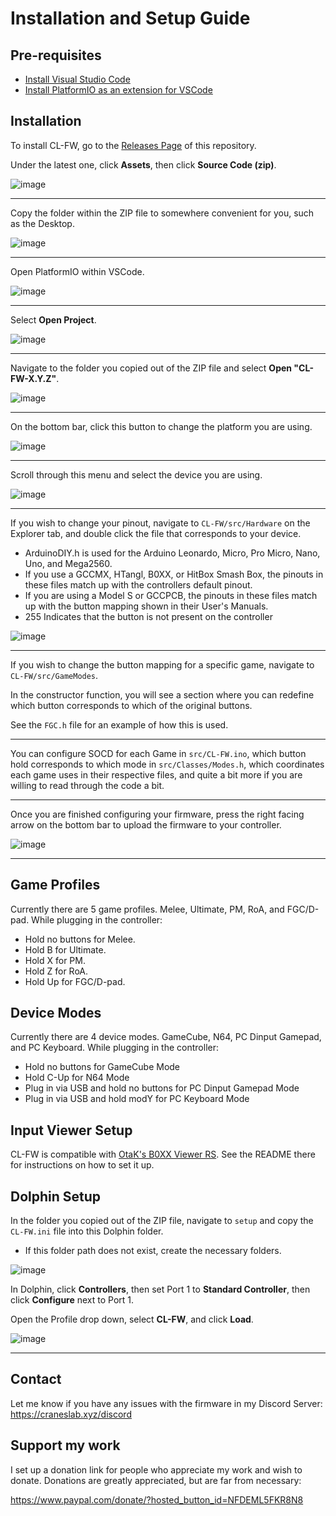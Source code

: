 # Installation and Setup Guide

## Pre-requisites

- [Install Visual Studio Code](https://code.visualstudio.com/Download)
- [Install PlatformIO as an extension for VSCode](https://platformio.org/install/ide?install=vscode)

## Installation

To install CL-FW, go to the [Releases Page](https://github.com/Crane1195/CL-FW/releases) of this repository.

Under the latest one, click **Assets**, then click **Source Code (zip)**.

![image](../images/DownloadRelease.png)

---

Copy the folder within the ZIP file to somewhere convenient for you, such as the Desktop.

![image](../images/ExtractFolder.png)

---

Open PlatformIO within VSCode.

![image](../images/OpenPlatformIO.png)

---

Select **Open Project**.

![image](../images/OpenProject.png)

---

Navigate to the folder you copied out of the ZIP file and select **Open "CL-FW-X.Y.Z"**.

![image](../images/OpenProject2.png)

---

On the bottom bar, click this button to change the platform you are using.

![image](../images/SelectEnv.png)

---

Scroll through this menu and select the device you are using.

![image](../images/SelectEnv2.png)

---

If you wish to change your pinout, navigate to `CL-FW/src/Hardware` on the Explorer tab, and double click the file that corresponds to your device.
- ArduinoDIY.h is used for the Arduino Leonardo, Micro, Pro Micro, Nano, Uno, and Mega2560.
- If you use a GCCMX, HTangl, B0XX, or HitBox Smash Box, the pinouts in these files match up with the controllers default pinout.
- If you are using a Model S or GCCPCB, the pinouts in these files match up with the button mapping shown in their User's Manuals.
- 255 Indicates that the button is not present on the controller

![image](../images/PinoutEdit.png)

---

If you wish to change the button mapping for a specific game, navigate to `CL-FW/src/GameModes`.

In the constructor function, you will see a section where you can redefine which button corresponds to which of the original buttons.

See the `FGC.h` file for an example of how this is used.

---

You can configure SOCD for each Game in `src/CL-FW.ino`, which button hold corresponds to which mode in `src/Classes/Modes.h`, which coordinates each game uses in their respective files, and quite a bit more if you are willing to read through the code a bit.

---

Once you are finished configuring your firmware, press the right facing arrow on the bottom bar to upload the firmware to your controller.

![image](../images/Upload.png)

---

## Game Profiles
Currently there are 5 game profiles. Melee, Ultimate, PM, RoA, and FGC/D-pad. While plugging in the controller:
* Hold no buttons for Melee.
* Hold B for Ultimate.
* Hold X for PM.
* Hold Z for RoA.
* Hold Up for FGC/D-pad.

## Device Modes
Currently there are 4 device modes. GameCube, N64, PC Dinput Gamepad, and PC Keyboard. While plugging in the controller:
* Hold no buttons for GameCube Mode
* Hold C-Up for N64 Mode
* Plug in via USB and hold no buttons for PC Dinput Gamepad Mode
* Plug in via USB and hold modY for PC Keyboard Mode

## Input Viewer Setup
CL-FW is compatible with [OtaK's B0XX Viewer RS](https://github.com/OtaK/b0xx-viewer-rs). See the README there for instructions on how to set it up.

## Dolphin Setup
In the folder you copied out of the ZIP file, navigate to `setup` and copy the `CL-FW.ini` file into this Dolphin folder.
- If this folder path does not exist, create the necessary folders.

![image](../images/DolphinConfigPath.png)

In Dolphin, click **Controllers**, then set Port 1 to **Standard Controller**, then click **Configure** next to Port 1.

Open the Profile drop down, select **CL-FW**, and click **Load**.

![image](../images/DolphinControllerConfig.png)

---

## Contact
Let me know if you have any issues with the firmware in my Discord Server:
https://craneslab.xyz/discord

## Support my work
I set up a donation link for people who appreciate my work and wish to donate. Donations are greatly appreciated, but are far from necessary:

https://www.paypal.com/donate/?hosted_button_id=NFDEML5FKR8N8
